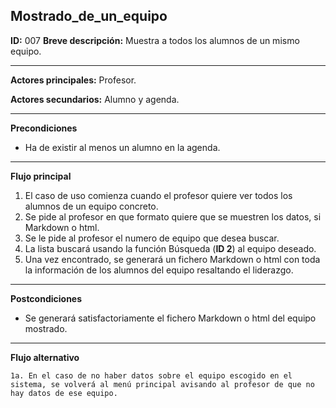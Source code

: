  ## Mostrado_de_un_equipo
 
**ID:** 007 
**Breve descripción:** Muestra a todos los alumnos de un mismo equipo.

___

**Actores principales:** Profesor.

**Actores secundarios:** Alumno y agenda.
___

**Precondiciones**
   
   * Ha de existir al menos un alumno en la agenda.
___

**Flujo principal**
  
  1. El caso de uso comienza cuando el profesor quiere ver todos los alumnos de un equipo concreto.
  2. Se pide al profesor en que formato quiere que se muestren los datos, si Markdown o html.
  3. Se le pide al profesor el numero de equipo que desea buscar.
  4. La lista buscará usando la función Búsqueda (**ID 2**) al equipo deseado.
  5. Una vez encontrado, se generará un fichero Markdown o html con toda la información de los alumnos del equipo resaltando el liderazgo.
  
___
**Postcondiciones**
  
  * Se generará satisfactoriamente el fichero Markdown o html del equipo mostrado.

___
   
**Flujo alternativo**
  
    1a. En el caso de no haber datos sobre el equipo escogido en el sistema, se volverá al menú principal avisando al profesor de que no hay datos de ese equipo.
  
